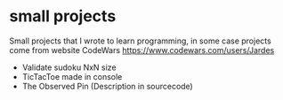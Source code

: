 # small projects
Small projects that I wrote to learn programming,
in some case projects come from website CodeWars https://www.codewars.com/users/Jardes

- Validate sudoku NxN size
- TicTacToe made in console
- The Observed Pin (Description in sourcecode)
